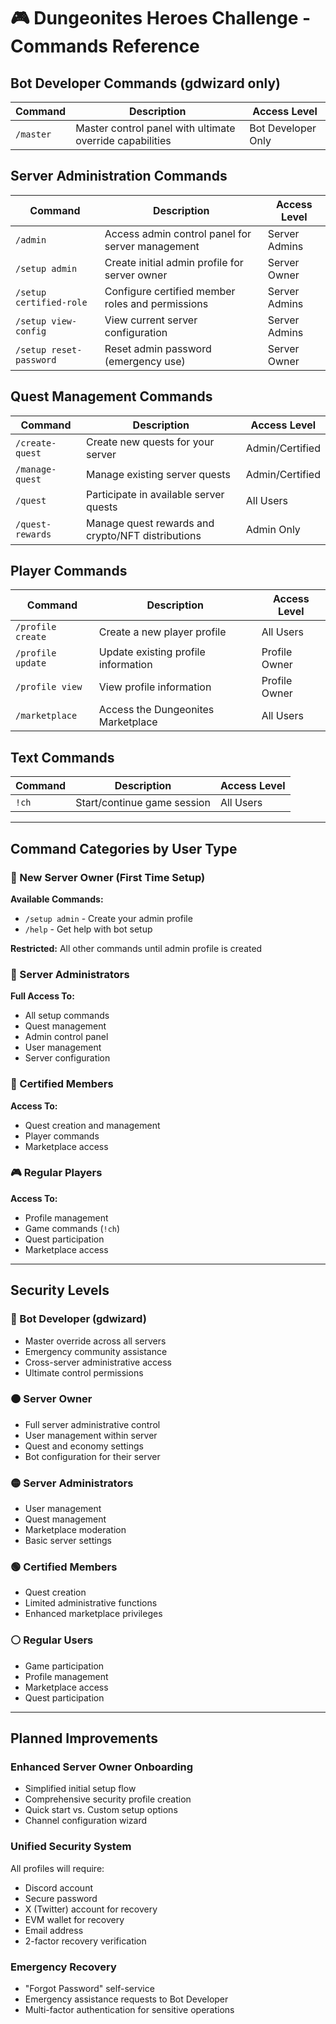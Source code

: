 # 🎮 Dungeonites Heroes Challenge - Commands Reference

## **Bot Developer Commands (gdwizard only)**
| Command | Description | Access Level |
|---------|-------------|--------------|
| `/master` | Master control panel with ultimate override capabilities | Bot Developer Only |

## **Server Administration Commands**
| Command | Description | Access Level |
|---------|-------------|--------------|
| `/admin` | Access admin control panel for server management | Server Admins |
| `/setup admin` | Create initial admin profile for server owner | Server Owner |
| `/setup certified-role` | Configure certified member roles and permissions | Server Admins |
| `/setup view-config` | View current server configuration | Server Admins |
| `/setup reset-password` | Reset admin password (emergency use) | Server Owner |

## **Quest Management Commands**
| Command | Description | Access Level |
|---------|-------------|--------------|
| `/create-quest` | Create new quests for your server | Admin/Certified |
| `/manage-quest` | Manage existing server quests | Admin/Certified |
| `/quest` | Participate in available server quests | All Users |
| `/quest-rewards` | Manage quest rewards and crypto/NFT distributions | Admin Only |

## **Player Commands**
| Command | Description | Access Level |
|---------|-------------|--------------|
| `/profile create` | Create a new player profile | All Users |
| `/profile update` | Update existing profile information | Profile Owner |
| `/profile view` | View profile information | Profile Owner |
| `/marketplace` | Access the Dungeonites Marketplace | All Users |

## **Text Commands**
| Command | Description | Access Level |
|---------|-------------|--------------|
| `!ch` | Start/continue game session | All Users |

---

## **Command Categories by User Type**

### **🔰 New Server Owner (First Time Setup)**
**Available Commands:**
- `/setup admin` - Create your admin profile
- `/help` - Get help with bot setup

**Restricted:** All other commands until admin profile is created

### **👑 Server Administrators**
**Full Access To:**
- All setup commands
- Quest management
- Admin control panel
- User management
- Server configuration

### **🎯 Certified Members**
**Access To:**
- Quest creation and management
- Player commands
- Marketplace access

### **🎮 Regular Players**
**Access To:**
- Profile management
- Game commands (`!ch`)
- Quest participation
- Marketplace access

---

## **Security Levels**

### **🔴 Bot Developer (gdwizard)**
- Master override across all servers
- Emergency community assistance
- Cross-server administrative access
- Ultimate control permissions

### **🟠 Server Owner**
- Full server administrative control
- User management within server
- Quest and economy settings
- Bot configuration for their server

### **🟡 Server Administrators**
- User management
- Quest management
- Marketplace moderation
- Basic server settings

### **🟢 Certified Members**
- Quest creation
- Limited administrative functions
- Enhanced marketplace privileges

### **⚪ Regular Users**
- Game participation
- Profile management
- Marketplace access
- Quest participation

---

## **Planned Improvements**

### **Enhanced Server Owner Onboarding**
- Simplified initial setup flow
- Comprehensive security profile creation
- Quick start vs. Custom setup options
- Channel configuration wizard

### **Unified Security System**
All profiles will require:
- Discord account
- Secure password
- X (Twitter) account for recovery
- EVM wallet for recovery
- Email address
- 2-factor recovery verification

### **Emergency Recovery**
- "Forgot Password" self-service
- Emergency assistance requests to Bot Developer
- Multi-factor authentication for sensitive operations 